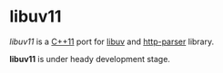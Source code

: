 # libuv11 

<em>libuv11</em> is a [C++11](http://en.wikipedia.org/wiki/C%2B%2B11) port for [libuv](https://github.com/joyent/libuv) and [http-parser](https://github.com/joyent/http-parser) library.

<b>libuv11</b> is under heady development stage.